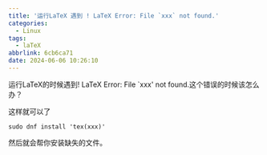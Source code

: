 ```yaml
---
title: '运行LaTeX 遇到 ! LaTeX Error: File `xxx` not found.'
categories:
  - Linux
tags:
  - laTeX
abbrlink: 6cb6ca71
date: 2024-06-06 10:26:10
---
```

运行LaTeX的时候遇到! LaTeX Error: File `xxx' not found.这个错误的时候该怎么办？
<!--less-->
这样就可以了
```
sudo dnf install 'tex(xxx)'
```
然后就会帮你安装缺失的文件。
